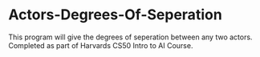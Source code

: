 # Actors-Degrees-Of-Seperation
This program will give the degrees of seperation between any two actors. Completed as part of Harvards CS50 Intro to AI Course.
